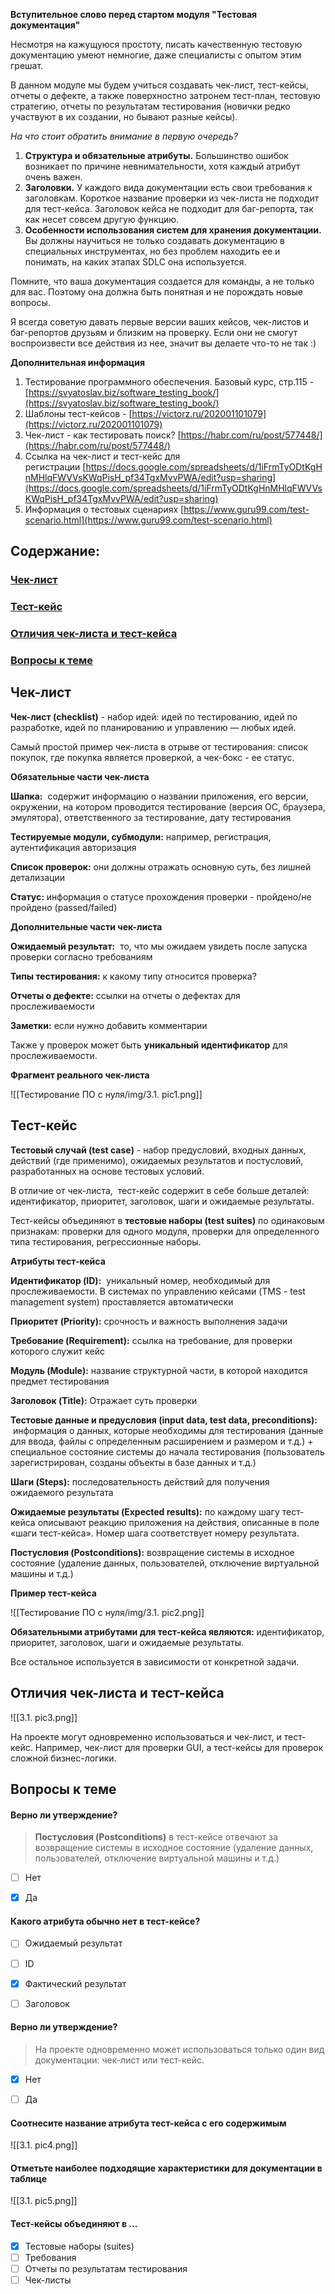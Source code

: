 
**Вступительное слово перед стартом модуля "Тестовая документация"**

Несмотря на кажущуюся простоту, писать качественную тестовую документацию умеют немногие, даже специалисты с опытом этим грешат.

В данном модуле мы будем учиться создавать чек-лист, тест-кейсы, отчеты о дефекте, а также поверхностно затронем тест-план, тестовую стратегию, отчеты по результатам тестирования (новички редко участвуют в их создании, но бывают разные кейсы).

_На что стоит обратить внимание в первую очередь?_

1. **Структура и обязательные атрибуты.** Большинство ошибок возникает по причине невнимательности, хотя каждый атрибут очень важен.
2. **Заголовки.** У каждого вида документации есть свои требования к заголовкам. Короткое название проверки из чек-листа не подходит для тест-кейса. Заголовок кейса не подходит для баг-репорта, так как несет совсем другую функцию.
3. **Особенности использования систем для хранения документации.** Вы должны научиться не только создавать документацию в специальных инструментах, но без проблем находить ее и понимать, на каких этапах SDLC она используется.

Помните, что ваша документация создается для команды, а не только для вас. Поэтому она должна быть понятная и не порождать новые вопросы.

Я всегда советую давать первые версии ваших кейсов, чек-листов и баг-репортов друзьям и близким на проверку. Если они не смогут воспроизвести все действия из нее, значит вы делаете что-то не так :)



**Дополнительная информация**

1. Тестирование программного обеспечения. Базовый курс, стр.115 -[https://svyatoslav.biz/software_testing_book/](https://svyatoslav.biz/software_testing_book/)
2. Шаблоны тест-кейсов - [https://victorz.ru/202001101079](https://victorz.ru/202001101079)
3. Чек-лист - как тестировать поиск? [https://habr.com/ru/post/577448/](https://habr.com/ru/post/577448/)
4. Ссылка на чек-лист и тест-кейс для регистрации [https://docs.google.com/spreadsheets/d/1iFrmTyODtKgHnMHlqFWVVsKWqPisH_pf34TgxMvvPWA/edit?usp=sharing](https://docs.google.com/spreadsheets/d/1iFrmTyODtKgHnMHlqFWVVsKWqPisH_pf34TgxMvvPWA/edit?usp=sharing)
5. Информация о тестовых сценариях [https://www.guru99.com/test-scenario.html](https://www.guru99.com/test-scenario.html)


## Содержание:
### [Чек-лист](#text1)
### [Тест-кейс](#text2)
### [Отличия чек-листа и тест-кейса](#text3)
### [Вопросы к теме](#task1)





<a id='text1'></a>
## **Чек-лист**


**Чек-лист (checklist)** - набор идей: идей по тестированию, идей по разработке, идей по планированию и управлению — любых идей. 

Самый простой пример чек-листа в отрыве от тестирования: список покупок, где покупка является проверкой, а чек-бокс - ее статус.

**Обязательные части чек-листа**

**Шапка:**  содержит информацию о названии приложения, его версии, окружении, на котором проводится тестирование (версия ОС, браузера, эмулятора), ответственного за тестирование, дату тестирования 

**Тестируемые модули, субмодули:** например, регистрация, аутентификация авторизация

**Список проверок:** они должны отражать основную суть, без лишней детализации

**Статус:** информация о статусе прохождения проверки - пройдено/не пройдено (passed/failed)

**Дополнительные части чек-листа**

**Ожидаемый результат:**  то, что мы ожидаем увидеть после запуска проверки согласно требованиям

**Типы тестирования:** к какому типу относится проверка?

**Отчеты о дефекте:** ссылки на отчеты о дефектах для прослеживаемости

**Заметки:** если нужно добавить комментарии

Также у проверок может быть **уникальный идентификатор** для прослеживаемости.

**Фрагмент реального чек-листа**

![[Тестирование ПО с нуля/img/3.1. pic1.png]]





<a id='text2'></a>
## **Тест-кейс**


**Тестовый случай (test case)** - набор предусловий, входных данных, действий (где применимо), ожидаемых результатов и постусловий, разработанных на основе тестовых условий.

В отличие от чек-листа,  тест-кейс содержит в себе больше деталей: идентификатор, приоритет, заголовок, шаги и ожидаемые результаты.

Тест-кейсы объединяют в **тестовые наборы (test suites)** по одинаковым признакам: проверки для одного модуля, проверки для определенного типа тестирования, регрессионные наборы.

**Атрибуты тест-кейса**

**Идентификатор (ID):**  уникальный номер, необходимый для прослеживаемости. В системах по управлению кейсами (TMS - test management system) проставляется автоматически

**Приоритет (Priority):** срочность и важность выполнения задачи

**Требование (Requirement):** ссылка на требование, для проверки которого служит кейс

**Модуль (Module):** название структурной части, в которой находится предмет тестирования

**Заголовок (Title):** Отражает суть проверки

**Тестовые данные и предусловия (input data, test data, preconditions):**  информация о данных, которые необходимы для тестирования (данные для ввода, файлы с определенным расширением и размером и т.д.) + специальное состояние системы до начала тестирования (пользователь зарегистрирован, созданы объекты в базе данных и т.д.)

**Шаги (Steps):** последовательность действий для получения ожидаемого результата

**Ожидаемые результаты (Expected results):** по каждому шагу тест-кейса описывают реакцию приложения на действия, описанные в поле «шаги тест-кейса». Номер шага соответствует номеру результата. 

**Постусловия (Postconditions):** возвращение системы в исходное состояние (удаление данных, пользователей, отключение виртуальной машины и т.д.) 

**Пример тест-кейса**

![[Тестирование ПО с нуля/img/3.1. pic2.png]]


**Обязательными атрибутами для тест-кейса являются:** идентификатор, приоритет, заголовок, шаги и ожидаемые результаты.

Все остальное используется в зависимости от конкретной задачи.





<a id='text3'></a>
## **Отличия чек-листа и тест-кейса**


![[3.1. pic3.png]]


На проекте могут одновременно использоваться и чек-лист, и тест-кейс. Например, чек-лист для проверки GUI, а тест-кейсы для проверок сложной бизнес-логики.




<a id='task1'></a>
## Вопросы к теме


#### Верно ли утверждение?

> **Постусловия (Postconditions)** в тест-кейсе отвечают за возвращение системы в исходное состояние (удаление данных, пользователей, отключение виртуальной машины и т.д.)


 -  [ ] Нет
 -  [x] Да




#### Какого атрибута обычно нет в тест-кейсе?


 -  [ ] Ожидаемый результат
 -  [ ] ID
 -  [x] Фактический результат
 -  [ ] Заголовок




#### Верно ли утверждение?

> На проекте одновременно может использоваться только один вид документации: чек-лист или тест-кейс.


 -  [x] Нет
 -  [ ] Да




#### Соотнесите название атрибута тест-кейса с его содержимым

![[3.1. pic4.png]]




#### Отметьте наиболее подходящие характеристики для документации в таблице

![[3.1. pic5.png]]




#### Тест-кейсы объединяют в ...


 -  [x] Тестовые наборы (suites)
 -  [ ] Требования
 -  [ ] Отчеты по результатам тестирования
 -  [ ] Чек-листы